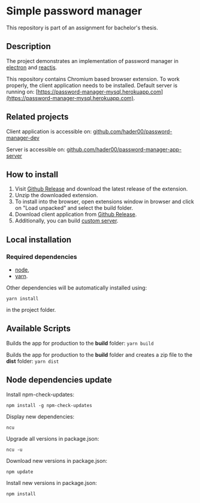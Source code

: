 # Simple password manager

This repository is part of an assignment for bachelor's thesis.

## Description
The project demonstrates an implementation of password manager
in [electron](https://www.electronjs.org) and [reactjs](https://reactjs.org).

This repository contains Chromium based browser extension. To work properly, the client application needs to be installed.
Default server is running on: [https://password-manager-mysql.herokuapp.com](https://password-manager-mysql.herokuapp.com).

## Related projects
Client application is accessible on: [github.com/hader00/password-manager-dev](https://github.com/hader00/password-manager-dev)

Server is accessible on: [github.com/hader00/password-manager-app-server](https://github.com/hader00/password-manager-app-server)

## How to install
1. Visit [Github Release](https://github.com/hader00/password-manager-extension-dev/releases) and download the latest release of the extension.
2. Unzip the downloaded extension.
3. To install into the browser, open extensions window in browser and click on "Load unpacked" and select the build folder.
4. Download client application from [Github Release](https://github.com/hader00/password-manager-dev/releases). 
5. Additionally, you can build [custom server](https://github.com/hader00/password-manager-app-server/).

## Local installation

### Required dependencies
- [node](https://nodejs.org/en/download/),
- [yarn](https://classic.yarnpkg.com/en/).

Other dependencies will be automatically installed using:

`yarn install`

in the project folder.

## Available Scripts
Builds the app for production to the **build** folder: `yarn build`

Builds the app for production to the **build** folder and creates a zip file to the **dist** folder: `yarn dist`


## Node dependencies update

Install npm-check-updates:

`npm install -g npm-check-updates`

Display new dependencies:

`ncu`

Upgrade all versions in package.json:

`ncu -u`

Download new versions in package.json:

`npm update`


Install new versions in package.json:

`npm install`
